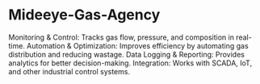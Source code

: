 # Mideeye-Gas-Agency
Monitoring &amp; Control: Tracks gas flow, pressure, and composition in real-time. Automation &amp; Optimization: Improves efficiency by automating gas distribution and reducing wastage. Data Logging &amp; Reporting: Provides analytics for better decision-making. Integration: Works with SCADA, IoT, and other industrial control systems.

